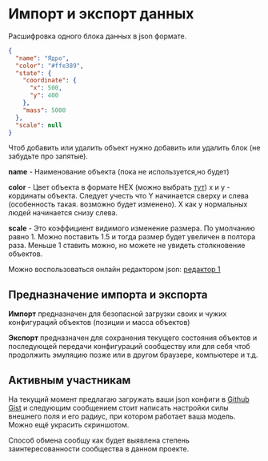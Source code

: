 # Импорт и экспорт данных

Расшифровка одного блока данных в json формате.

```json
{
  "name": "Ядро",
  "color": "#ffe389",
  "state": {
    "coordinate": {
      "x": 500,
      "y": 400
    },
    "mass": 5000
  },
  "scale": null
}
```

Чтоб добавить или удалить объект нужно добавить или удалить блок (не забудьте про запятые).

**name** - Наименование объекта (пока не используется,но будет)

**color** - Цвет объекта в формате HEX (можно выбрать [тут](https://csscolor.ru/))
x и y - кординаты объекта. Следует учесть что Y начинается сверху и слева (особенность такая. возможно будет изменено). X как у нормальных людей начинается снизу слева.

**scale** - Это коэффициент видимого изменение размера. По умолчанию равно 1. Можно поставить 1.5 и тогда размер будет увеличен в полтора раза. Меньше 1 ставить можно, но можете не увидеть столкновение объектов. 

Можно воспользоваться онлайн редактором json: [редактор 1](https://online-json.com/json-editor)

## Предназначение импорта и экспорта

**Импорт** предназначен для безопасной загрузки своих и чужих конфигураций объектов (позиции и масса объектов)

**Экспорт** предназначен для сохранения текущего состояния объектов и последующей передачи конфигураций сообществу или для себя чтоб продолжить эмуляцию позже или в другом браузере, компьютере и т.д.

## Активным участникам

На текущий момент предлагаю загружать ваши json конфиги в [Github Gist](https://gist.github.com/) и следующим сообщением стоит написать настройки силы внешнего поля и его радиус, при котором работает ваша модель. Можно ещё украсить скриншотом.

Способ обмена сообщу как будет выявлена степень заинтересованности сообщества в данном проекте. 
